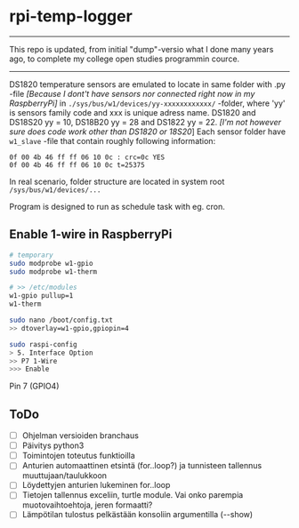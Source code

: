 # rpi-temp-logger

----

This repo is updated, from initial "dump"-versio what I done many years ago,
to complete my college open studies programmin cource.

----

DS1820 temperature sensors are emulated to locate in same folder with .py -file
*[Because I dont't have sensors nor connected right now in my RaspberryPi]*
in `./sys/bus/w1/devices/yy-xxxxxxxxxxxx/` -folder, where 'yy' is sensors family code
and xxx is unique adress name. DS1820 and DS18S20 yy = 10, DS18B20 yy = 28 and DS1822 yy = 22.
*[I'm not however sure does code work other than DS1820 or 18S20*]
Each sensor folder have `w1_slave` -file that contain roughly following information:

```
0f 00 4b 46 ff ff 06 10 0c : crc=0c YES
0f 00 4b 46 ff ff 06 10 0c t=25375
```

In real scenario, folder structure are located in system root `/sys/bus/w1/devices/...`

Program is designed to run as schedule task with eg. cron.

## Enable 1-wire in RaspberryPi

```bash
# temporary
sudo modprobe w1-gpio
sudo modprobe w1-therm

# >> /etc/modules
w1-gpio pullup=1
w1-therm

sudo nano /boot/config.txt
>> dtoverlay=w1-gpio,gpiopin=4

sudo raspi-config
> 5. Interface Option
>> P7 1-Wire
>>> Enable
```

Pin 7 (GPIO4)

## ToDo

- [ ] Ohjelman versioiden branchaus
- [ ] Päivitys python3
- [ ] Toimintojen toteutus funktioilla
- [ ] Anturien automaattinen etsintä (for..loop?) ja tunnisteen tallennus muuttujaan/taulukkoon
- [ ] Löydettyjen anturien lukeminen for..loop
- [ ] Tietojen tallennus exceliin, turtle module. Vai onko parempia muotovaihtoehtoja, jeren formaatti?
- [ ] Lämpötilan tulostus pelkästään konsoliin argumentilla (--show)
